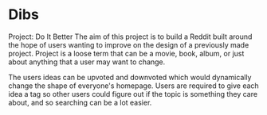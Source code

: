 # Dibs
Project: Do It Better
The aim of this project is to build a Reddit built around the hope of users wanting to improve on the design of a previously made project.  Project is a loose term that can be a movie, book, album, or just about anything that a user may want to change.

The users ideas can be upvoted and downvoted which would dynamically change the shape of everyone's homepage.  Users are required to give each idea a tag so other users could figure out if the topic is something they care about, and so searching can be a lot easier.
